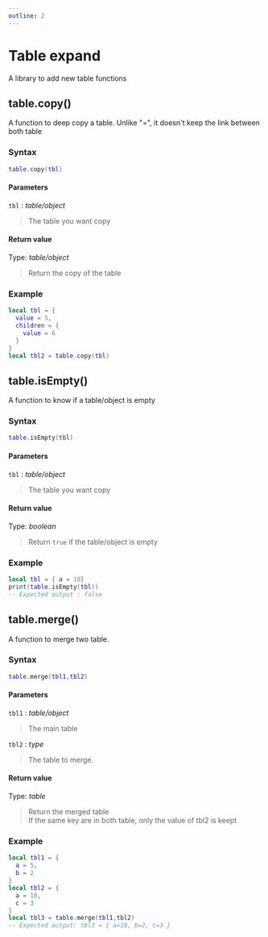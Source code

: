 ```yaml
---
outline: 2
---
```

# Table expand

A library to add new table functions

## table.copy()
A function to deep copy a table. Unlike "=", it doesn't keep the link between both table
### Syntax
```lua
table.copy(tbl)
```
#### Parameters
`tbl` : *table/object*
> The table you want copy
  

#### Return value
Type: *table/object*
> Return the copy of the table
  
### Example
```lua
local tbl = {
  value = 5,
  children = {
    value = 6
  }
}
local tbl2 = table.copy(tbl)
```

## table.isEmpty()
A function to know if a table/object is empty
### Syntax
```lua
table.isEmpty(tbl)
```
#### Parameters
`tbl` : *table/object*
> The table you want copy
  

#### Return value
Type: *boolean*
> Return `true` if the table/object is empty
  

### Example
```lua
local tbl = { a = 10}
print(table.isEmpty(tbl))
-- Expected output : false
```

## table.merge()
A function to merge two table.
### Syntax
```lua
table.merge(tbl1,tbl2)
```
#### Parameters
`tbl1` : *table/object*
> The main table
  
`tbl2` : *type*
> The table to merge. 
  
#### Return value
Type: *table*
> Return the merged table  
> If the same key are in both table, only the value of tbl2 is keept
  

### Example
```lua
local tbl1 = {
  a = 5,
  b = 2
}
local tbl2 = {
  a = 10,
  c = 3
}
local tbl3 = table.merge(tbl1,tbl2)
-- Expected output: tbl3 = { a=10, b=2, c=3 }
```